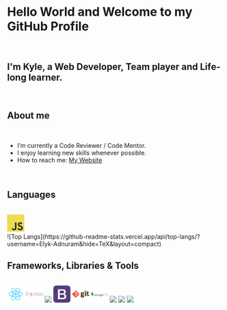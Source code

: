 # Hello World and Welcome to my GitHub Profile
<br/>

## I'm Kyle, a Web Developer, Team player and Life-long learner.

<br/>

## About me
<br/>

- I’m currently a Code Reviewer / Code Mentor.
- I enjoy learning new skills whenever possible.
- How to reach me: [My Website](https://www.kylemarunda.com/)
  
<br/>

## Languages
<br/>
<code><img height="40" src="https://raw.githubusercontent.com/github/explore/80688e429a7d4ef2fca1e82350fe8e3517d3494d/topics/javascript/javascript.png"></code>
<br/>
![Top Langs](https://github-readme-stats.vercel.app/api/top-langs/?username=Elyk-Adnuram&hide=TeX&layout=compact)

<br/>

## Frameworks, Libraries & Tools 
<br/>
<code><img height="40" src="https://raw.githubusercontent.com/github/explore/80688e429a7d4ef2fca1e82350fe8e3517d3494d/topics/react/react.png"></code>
<code><img height="40" src="https://raw.githubusercontent.com/github/explore/80688e429a7d4ef2fca1e82350fe8e3517d3494d/topics/express/express.png"></code>
<code><img height="40" src="https://images.ctfassets.net/c63hsprlvlya/IacLLeOBR5WCvdCPqKuff/6860b5cc464c4f54703a2befa3f706b4/nextjs3.webp"></code>
<code><img height="40" src="https://raw.githubusercontent.com/github/explore/80688e429a7d4ef2fca1e82350fe8e3517d3494d/topics/bootstrap/bootstrap.png"></code>
<code><img height="40" src="https://raw.githubusercontent.com/github/explore/80688e429a7d4ef2fca1e82350fe8e3517d3494d/topics/git/git.png"></code>
<code><img height="40" src="https://raw.githubusercontent.com/github/explore/80688e429a7d4ef2fca1e82350fe8e3517d3494d/topics/mongodb/mongodb.png"></code>
<code><img height="40" src="https://yt3.googleusercontent.com/_q52i8bUAEvcb7JR4e-eNTv23y2A_wg5sCz0NC0GrGtcw1CRMWJSOPVHUDh_bngD0q4gMvVeoA=s900-c-k-c0x00ffffff-no-rj"></code>
<code><img height="40" src="https://encrypted-tbn0.gstatic.com/images?q=tbn:ANd9GcRfKEuA5PAN590OWuv1VViOs5qojwWCrc4k6mNelMIqgg&s"></code>
<code><img height="40" src="https://res.cloudinary.com/postman/image/upload/t_team_logo/v1629869194/team/2893aede23f01bfcbd2319326bc96a6ed0524eba759745ed6d73405a3a8b67a8"></code>









